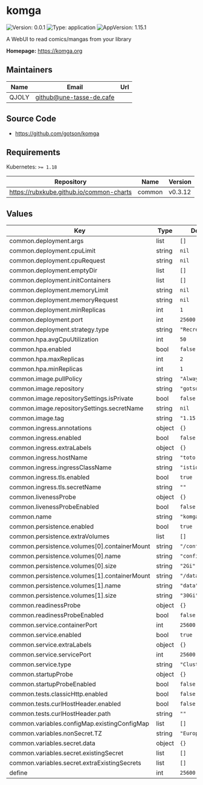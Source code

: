 # komga

![Version: 0.0.1](https://img.shields.io/badge/Version-0.0.1-informational?style=flat-square) ![Type: application](https://img.shields.io/badge/Type-application-informational?style=flat-square) ![AppVersion: 1.15.1](https://img.shields.io/badge/AppVersion-1.15.1-informational?style=flat-square)

A WebUI to read comics/mangas from your library

**Homepage:** <https://komga.org>

## Maintainers

| Name | Email | Url |
| ---- | ------ | --- |
| QJOLY | <github@une-tasse-de.cafe> |  |

## Source Code

* <https://github.com/gotson/komga>

## Requirements

Kubernetes: `>= 1.18`

| Repository | Name | Version |
|------------|------|---------|
| https://rubxkube.github.io/common-charts | common | v0.3.12 |

## Values

| Key | Type | Default | Description |
|-----|------|---------|-------------|
| common.deployment.args | list | `[]` |  |
| common.deployment.cpuLimit | string | `nil` |  |
| common.deployment.cpuRequest | string | `nil` |  |
| common.deployment.emptyDir | list | `[]` |  |
| common.deployment.initContainers | list | `[]` |  |
| common.deployment.memoryLimit | string | `nil` |  |
| common.deployment.memoryRequest | string | `nil` |  |
| common.deployment.minReplicas | int | `1` |  |
| common.deployment.port | int | `25600` |  |
| common.deployment.strategy.type | string | `"Recreate"` |  |
| common.hpa.avgCpuUtilization | int | `50` |  |
| common.hpa.enabled | bool | `false` |  |
| common.hpa.maxReplicas | int | `2` |  |
| common.hpa.minReplicas | int | `1` |  |
| common.image.pullPolicy | string | `"Always"` |  |
| common.image.repository | string | `"gotson/komga"` |  |
| common.image.repositorySettings.isPrivate | bool | `false` |  |
| common.image.repositorySettings.secretName | string | `nil` |  |
| common.image.tag | string | `"1.15.1"` |  |
| common.ingress.annotations | object | `{}` |  |
| common.ingress.enabled | bool | `false` |  |
| common.ingress.extraLabels | object | `{}` |  |
| common.ingress.hostName | string | `"toto.lan"` |  |
| common.ingress.ingressClassName | string | `"istio"` |  |
| common.ingress.tls.enabled | bool | `true` |  |
| common.ingress.tls.secretName | string | `""` |  |
| common.livenessProbe | object | `{}` |  |
| common.livenessProbeEnabled | bool | `false` |  |
| common.name | string | `"komga"` |  |
| common.persistence.enabled | bool | `true` |  |
| common.persistence.extraVolumes | list | `[]` |  |
| common.persistence.volumes[0].containerMount | string | `"/config"` |  |
| common.persistence.volumes[0].name | string | `"config"` |  |
| common.persistence.volumes[0].size | string | `"2Gi"` |  |
| common.persistence.volumes[1].containerMount | string | `"/data"` |  |
| common.persistence.volumes[1].name | string | `"data"` |  |
| common.persistence.volumes[1].size | string | `"30Gi"` |  |
| common.readinessProbe | object | `{}` |  |
| common.readinessProbeEnabled | bool | `false` |  |
| common.service.containerPort | int | `25600` |  |
| common.service.enabled | bool | `true` |  |
| common.service.extraLabels | object | `{}` |  |
| common.service.servicePort | int | `25600` |  |
| common.service.type | string | `"ClusterIP"` |  |
| common.startupProbe | object | `{}` |  |
| common.startupProbeEnabled | bool | `false` |  |
| common.tests.classicHttp.enabled | bool | `false` |  |
| common.tests.curlHostHeader.enabled | bool | `false` |  |
| common.tests.curlHostHeader.path | string | `""` |  |
| common.variables.configMap.existingConfigMap | list | `[]` |  |
| common.variables.nonSecret.TZ | string | `"Europe/Paris"` |  |
| common.variables.secret.data | object | `{}` |  |
| common.variables.secret.existingSecret | list | `[]` |  |
| common.variables.secret.extraExistingSecrets | list | `[]` |  |
| define | int | `25600` |  |

